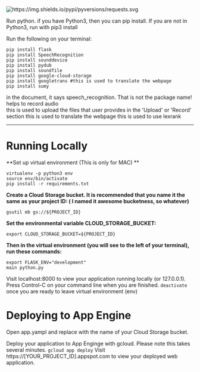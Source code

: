 <img alt="https://img.shields.io/pypi/pyversions/requests.svg" src="https://img.shields.io/pypi/pyversions/requests.svg">



Run python. if you have Python3, then you can pip install. If you are not in Python3, run with pip3 install <package name>

  
Run the following on your terminal: 
```
pip install flask
pip install SpeechRecognition 
pip install sounddevice 
pip install pydub
pip install soundfile
pip install google-cloud-storage 
pip install googletrans #this is used to translate the webpage
pip install sumy 
```
<div class="bg-green-light mb-2"> in the document, it says speech_recognition. That is not the package name!</div>
<div class="bg-yellow mb-2">helps to record audio</div>
this is used to upload the files that user provides in the 'Upload' or 'Record' section
this is used to translate the webpage
this is used to use lexrank
<hr>

# Running Locally #

**Set up virtual environment (This is only for MAC) ** 
```
virtualenv -p python3 env
source env/bin/activate
pip install -r requirements.txt
```

**Create a Cloud Storage bucket. It is recommended that you name it the same as your project ID: ( I named it awesome bucketness, so whatever)**
```
gsutil mb gs://${PROJECT_ID}
```

**Set the environmental variable CLOUD_STORAGE_BUCKET:**
```
export CLOUD_STORAGE_BUCKET=${PROJECT_ID}
```

**Then in the virtual environment (you will see <env> to the left of your terminal), run these commands:**
```
export FLASK_ENV="development"
main python.py
```
  
Visit localhost:8000 to view your application running locally (or 127.0.0.1). Press Control-C on your command line when you are finished.
```deactivate``` 
once you are ready to leave virtual environment (env)

# Deploying to App Engine #
Open app.yampl and replace with the name of your Cloud Storage bucket.

Deploy your application to App Enginge with gcloud. Please note this takes several minutes. 
```gcloud app deploy```
Visit https://[YOUR_PROJECT_ID].appspot.com to view your deployed web application.
